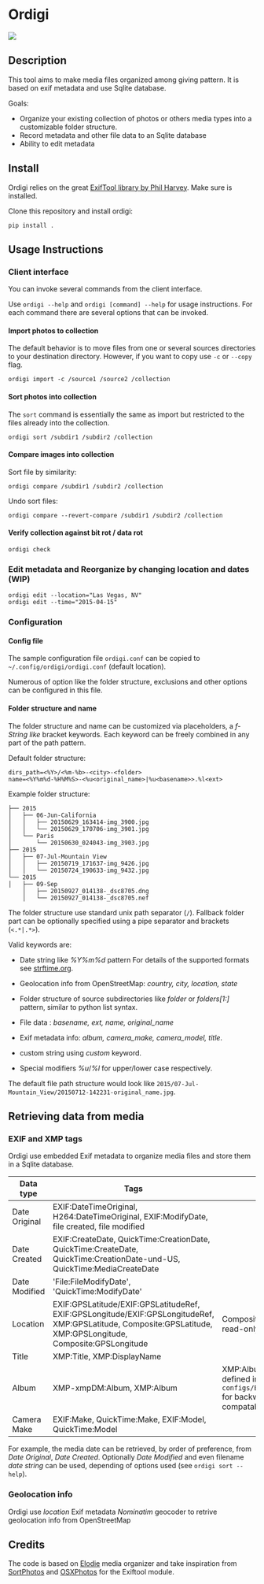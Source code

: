 # Ordigi

![](https://rezistema.ynh.fr/gitlab/github/ordigi-github/badges/main/pipeline.svg)

## Description

This tool aims to make media files organized among giving pattern. It is based on
exif metadata and use Sqlite database.

Goals:

- Organize your existing collection of photos or others media types into a customizable folder structure.
- Record metadata and other file data to an Sqlite database
- Ability to edit metadata

## Install

Ordigi relies on the great [ExifTool library by Phil Harvey](http://www.sno.phy.queensu.ca/~phil/exiftool/). Make sure is installed.

Clone this repository and install ordigi:

```
pip install .
```

## Usage Instructions

### Client interface

You can invoke several commands from the client interface.

Use `ordigi --help` and `ordigi [command] --help` for usage
instructions. For each command there are several options that can be invoked.

#### Import photos to collection

The default behavior is to move files from one or several sources directories
to your destination directory.  However, if you want to copy use `-c` or
`--copy` flag.

```
ordigi import -c /source1 /source2 /collection
```

#### Sort photos into collection

The `sort` command is essentially the same as import but restricted to the files already into the
collection.

```
ordigi sort /subdir1 /subdir2 /collection
```

#### Compare images into collection

Sort file by similarity:

```
ordigi compare /subdir1 /subdir2 /collection
```

Undo sort files:

```
ordigi compare --revert-compare /subdir1 /subdir2 /collection
```

#### Verify collection against bit rot / data rot

```
ordigi check
```

### Edit metadata and Reorganize by changing location and dates (WIP)

```
ordigi edit --location="Las Vegas, NV" 
ordigi edit --time="2015-04-15"
```

### Configuration

#### Config file

The sample configuration file `ordigi.conf` can be copied to `~/.config/ordigi/ordigi.conf` (default location).

Numerous of option like the folder structure, exclusions and other options can
be configured in this file.

#### Folder structure and name

The folder structure and name can be customized via placeholders, a *f-String like* bracket
keywords. Each keyword can be freely combined in any part of the path
pattern.

Default folder structure:
```
dirs_path=<%Y>/<%m-%b>-<city>-<folder>
name=<%Y%m%d-%H%M%S>-<%u<original_name>|%u<basename>>.%l<ext>
```

Example folder structure:
```
├── 2015
│   ├── 06-Jun-California
│   │   ├── 20150629_163414-img_3900.jpg
│   │   └── 20150629_170706-img_3901.jpg
│   └── Paris
│       └── 20150630_024043-img_3903.jpg
├── 2015
│   ├── 07-Jul-Mountain View
│   │   ├── 20150719_171637-img_9426.jpg
│   │   └── 20150724_190633-img_9432.jpg
└── 2015
│   ├── 09-Sep
    │   ├── 20150927_014138-_dsc8705.dng
    │   └── 20150927_014138-_dsc8705.nef
```

The folder structure use standard unix path separator (`/`). Fallback folder part can be optionally specified using a pipe separator and brackets (`<.*|.*>`).

Valid keywords are:

- Date string like *%Y%m%d* pattern For details of the supported formats see [strftime.org](https://strftime.org/).

- Geolocation info from OpenStreetMap: *country, city, location, state*

- Folder structure of source subdirectories like *folder* or *folders[1:]* pattern,
   similar to python list syntax.

- File data : *basename, ext, name, original_name*
- Exif metadata info: *album, camera_make, camera_model, title*.

- custom string using *custom* keyword.

- Special modifiers *%u*/*%l* for upper/lower case respectively.


The default file path structure would look like `2015/07-Jul-Mountain_View/20150712-142231-original_name.jpg`.


## Retrieving data from media

### EXIF and XMP tags

Ordigi use embedded Exif metadata to organize media files and store them in a Sqlite database.

| Data type | Tags | Notes |
|---|---|---|
| Date Original | EXIF:DateTimeOriginal, H264:DateTimeOriginal, EXIF:ModifyDate, file created, file modified |   |
| Date Created | EXIF:CreateDate, QuickTime:CreationDate, QuickTime:CreateDate, QuickTime:CreationDate-und-US, QuickTime:MediaCreateDate |   |
| Date Modified | 'File:FileModifyDate', 'QuickTime:ModifyDate' |   |
| Location | EXIF:GPSLatitude/EXIF:GPSLatitudeRef, EXIF:GPSLongitude/EXIF:GPSLongitudeRef, XMP:GPSLatitude, Composite:GPSLatitude, XMP:GPSLongitude, Composite:GPSLongitude  | Composite tags are read-only |
| Title | XMP:Title, XMP:DisplayName |   |
| Album | XMP-xmpDM:Album, XMP:Album | XMP:Album is user defined in `configs/ExifTool_config` for backwards compatability |
| Camera Make | EXIF:Make, QuickTime:Make, EXIF:Model, QuickTime:Model |   |


For example, the media date can be retrieved, by order of preference, from
*Date Original*, *Date Created*. Optionally *Date Modified* and even filename *date string* can be used, depending of options used (see `ordigi sort --help`).


### Geolocation info

Ordigi use *location* Exif metadata *Nominatim* geocoder to retrive geolocation info from OpenStreetMap

## Credits
The code is based on [Elodie](https://github.com/jmathai/elodie) media organizer and take inspiration from [SortPhotos](https://github.com/andrewning/sortphotos/blob/master/src/sortphotos.py) and [OSXPhotos](https://github.com/RhetTbull/osxphotos) for the Exiftool module.

